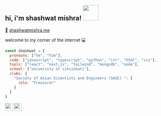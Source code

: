 <h2> hi, i'm shashwat mishra! <img src="![image](https://github.com/user-attachments/assets/ae356a8c-18e7-4a1e-9d5f-c898a5c30131)" width='50'> </h2>

 :love_letter: [shashwatmishra.me](http://shashwatmishra.me/)

welcome to my corner of the internet :computer:

```javascript
const shashwat = {
  pronouns: ["he", "him"],
  code: ["javascript", "typescript", "python", "c++", "html", "css"],
  tools: ["react", "next.js", "tailwind", "mongodb", "node"],
  school: ["university of cincinnati"],
  clubs: {
    "Society of Asian Scientists and Engineers (SASE) ": {
      role: "Treasurer"
    }
  }
}

```


<p><a href="https://twitter.com/sasquatchpog" target = "_blank"><img src="https://img.shields.io/badge/twitter-%231DA1F2.svg?&style=for-the-badge&logo=twitter&logoColor=white" height=25></a> <a href="https://www.linkedin.com/in/shashwatmishras8/" target = "_blank"><img src="https://img.shields.io/badge/linkedin-%230077B5.svg?&style=for-the-badge&logo=linkedin&logoColor=white" height=25></a></p>

<!--
**Shashwatpog/Shashwatpog** is a ✨ _special_ ✨ repository because its `README.md` (this file) appears on your GitHub profile.

Here are some ideas to get you started:

- 🔭 I’m currently working on ...
- 🌱 I’m currently learning ...
- 👯 I’m looking to collaborate on ...
- 🤔 I’m looking for help with ...
- 💬 Ask me about ...
- 📫 How to reach me: ...
- 😄 Pronouns: ...
- ⚡ Fun fact: ...
-->
